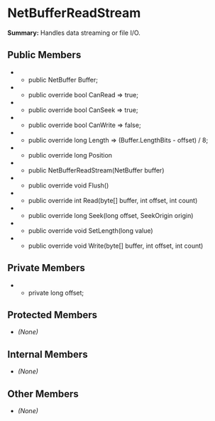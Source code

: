 # NetBufferReadStream

**Summary:** Handles data streaming or file I/O.

## Public Members
- - public NetBuffer Buffer;
- - public override bool CanRead => true;
- - public override bool CanSeek => true;
- - public override bool CanWrite => false;
- - public override long Length => (Buffer.LengthBits - offset) / 8;
- - public override long Position
- - public NetBufferReadStream(NetBuffer buffer)
- - public override void Flush()
- - public override int Read(byte[] buffer, int offset, int count)
- - public override long Seek(long offset, SeekOrigin origin)
- - public override void SetLength(long value)
- - public override void Write(byte[] buffer, int offset, int count)

## Private Members
- - private long offset;

## Protected Members
- *(None)*

## Internal Members
- *(None)*

## Other Members
- *(None)*
